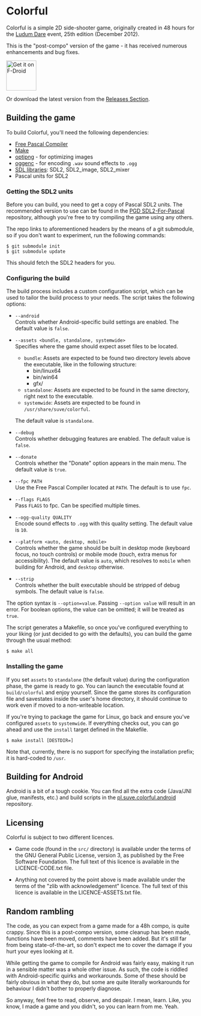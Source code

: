 # Colorful

Colorful is a simple 2D side-shooter game, originally created in 48 hours
for the [Ludum Dare](https://ldjam.com) event, 25th edition (December 2012).

This is the "post-compo" version of the game - it has received numerous
enhancements and bug fixes.

[<img src="https://fdroid.gitlab.io/artwork/badge/get-it-on.png"
     alt="Get it on F-Droid"
     height="80">](https://f-droid.org/packages/pl.suve.colorful.android/)

Or download the latest version from the [Releases Section](https://github.com/suve/LD25/releases/latest).

## Building the game

To build Colorful, you'll need the following dependencies:

- [Free Pascal Compiler](https://freepascal.org)
- [Make](https://www.gnu.org/software/make/)
- [optipng](https://optipng.sourceforge.net/) - for optimizing images
- [oggenc](https://github.com/xiph/vorbis-tools) - for encoding `.wav` sound effects to `.ogg`
- [SDL libraries](https://libsdl.org): SDL2, SDL2\_image, SDL2\_mixer
- Pascal units for SDL2


### Getting the SDL2 units

Before you can build, you need to get a copy of Pascal SDL2 units.
The recommended version to use can be found in the
[PGD SDL2-For-Pascal](https://github.com/PascalGameDevelopment/SDL2-for-Pascal)
repository, although you're free to try compiling the game using any others.

The repo links to aforementioned headers by the means of a git submodule,
so if you don't want to experiment, run the following commands:

    $ git submodule init
    $ git submodule update

This should fetch the SDL2 headers for you.


### Configuring the build

The build process includes a custom configuration script,
which can be used to tailor the build process to your needs.
The script takes the following options:

- `--android`    
  Controls whether Android-specific build settings are enabled.
  The default value is `false`.

- `--assets <bundle, standalone, systemwide>`    
  Specifies where the game should expect asset files to be located.
  * `bundle`: Assets are expected to be found two directory levels
    above the executable, like in the following structure:
    - bin/linux64
    - bin/win64
    - gfx/
  * `standalone`: Assets are expected to be found in the same directory,
    right next to the executable.
  * `systemwide`: Assets are expected to be found
  in `/usr/share/suve/colorful`.

  The default value is `standalone`.

- `--debug`    
  Controls whether debugging features are enabled.
  The default value is `false`.

- `--donate`    
  Controls whether the "Donate" option appears in the main menu.
  The default value is `true`.

- `--fpc PATH`    
  Use the Free Pascal Compiler located at `PATH`.
  The default is to use `fpc`.

- `--flags FLAGS`    
  Pass `FLAGS` to fpc. Can be specified multiple times.

- `--ogg-quality QUALITY`    
  Encode sound effects to `.ogg` with this quality setting.
  The default value is `10`.

- `--platform <auto, desktop, mobile>`    
  Controls whether the game should be built in desktop mode (keyboard focus,
  no touch controls) or mobile mode (touch, extra menus for accessibility).
  The default value is `auto`, which resolves to `mobile` when building
  for Android, and `desktop` otherwise.

- `--strip`    
  Controls whether the built executable should be stripped of debug symbols.
  The default value is `false`.

The option syntax is `--option=value`.
Passing `--option value` will result in an error.
For boolean options, the value can be omitted; it will be treated as `true`.

The script generates a Makefile, so once you've configured everything
to your liking (or just decided to go with the defaults), you can build
the game through the usual method:

    $ make all


### Installing the game

If you set `assets` to `standalone` (the default value) during the
configuration phase, the game is ready to go. You can launch the executable
found at `build/colorful` and enjoy yourself. Since the game stores
its configuration file and savestates inside the user's home directory,
it should continue to work even if moved to a non-writeable location.

If you're trying to package the game for Linux, go back and ensure you've
configured `assets` to `systemwide`. If everything checks out, you can
go ahead and use the `install` target defined in the Makefile.

    $ make install [DESTDIR=]

Note that, currently, there is no support for specifying the installation prefix;
it is hard-coded to `/usr`.


## Building for Android

Android is a bit of a tough cookie.
You can find all the extra code (Java/JNI glue, manifests, etc.)
and build scripts in the
[pl.suve.colorful.android](https://github.com/suve/pl.suve.colorful.android)
repository.


## Licensing

Colorful is subject to two different licences.

- Game code (found in the `src/` directory) is available under the terms of the
GNU General Public License, version 3, as published by the Free Software Foundation.
The full text of this licence is available in the LICENCE-CODE.txt file.

- Anything not covered by the point above is made available under the terms
of the "zlib with acknowledgement" licence. The full text of this licence
is available in the LICENCE-ASSETS.txt file.


## Random rambling

The code, as you can expect from a game made for a 48h compo, is quite crappy.
Since this is a post-compo version, some cleanup has been made,
functions have been moved, comments have been added.
But it's still far from being state-of-the-art, so don't
expect me to cover the damage if you hurt your eyes looking at it.

While getting the game to compile for Android was fairly easy, making it run
in a sensible matter was a whole other issue. As such, the code is riddled
with Android-specific quirks and workarounds. Some of these should be fairly
obvious in what they do, but some are quite literally workarounds for
behaviour I didn't bother to properly diagnose.

So anyway, feel free to read, observe, and despair. I mean, learn.
Like, you know, I made a game and you didn't, so you can learn from me.
Yeah.
